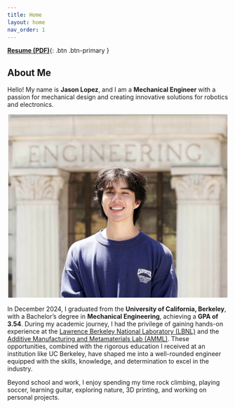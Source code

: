 ```yaml
---
title: Home
layout: home
nav_order: 1 
---
```

[**Resume (PDF)**](/assets/Lopez_Jason_Resume_03_2025.pdf){: .btn .btn-primary }

About Me
----
Hello! My name is **Jason Lopez**, and I am a **Mechanical Engineer** with a passion for mechanical design and creating innovative solutions for robotics and electronics.

<div style="text-align: center;">
  <img src="assets/headshot.png" alt="headshot" width="500">
</div>

In December 2024, I graduated from the **University of California, Berkeley**, with a Bachelor’s degree in **Mechanical Engineering**, achieving a **GPA of 3.54**. During my academic journey, I had the privilege of gaining hands-on experience at the [Lawrence Berkeley National Laboratory (LBNL)](https://www.lbl.gov/) and the [Additive Manufacturing and Metamaterials Lab (AMML)](https://www.raynexzheng.com/). These opportunities, combined with the rigorous education I received at an institution like UC Berkeley, have shaped me into a well-rounded engineer equipped with the skills, knowledge, and determination to excel in the industry.

Beyond school and work, I enjoy spending my time rock climbing, playing soccer, learning guitar, exploring nature, 3D printing, and working on personal projects.


